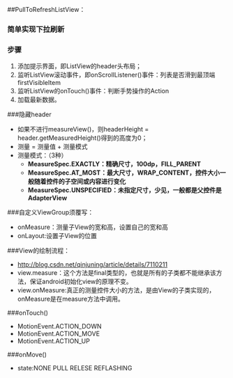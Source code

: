 ##PullToRefreshListView：
### 简单实现下拉刷新
### 步骤
 1. 添加提示界面，即ListView的header头布局；
 2. 监听ListView滚动事件，即onScrollListener()事件：列表是否滑到最顶端firstVisibleItem
 3. 监听ListView的onTouch()事件：判断手势操作的Action
 4. 加载最新数据。

###隐藏header
* 如果不进行measureView()，则headerHeight = header.getMeasuredHeight()得到的高度为0；
* 测量 = 测量值 + 测量模式
* 测量模式：（3种）
     * **MeasureSpec.EXACTLY：精确尺寸，100dp，FILL_PARENT**
 	* **MeasureSpec.AT_MOST：最大尺寸，WRAP_CONTENT，控件大小一般随着控件的子空间或内容进行变化**
 	* **MeasureSpec.UNSPECIFIED：未指定尺寸，少见，一般都是父控件是AdapterView**


###自定义ViewGroup须覆写：
* onMeasure：测量子View的宽和高，设置自己的宽和高
* onLayout:设置子View的位置

###View的绘制流程：
* http://blog.csdn.net/qinjuning/article/details/7110211
* view.measure：这个方法是final类型的，也就是所有的子类都不能继承该方法，保证android初始化view的原理不变。
* view.onMeasure:真正的测量控件大小的方法，是由View的子类实现的，onMeasure是在measure方法中调用。

###onTouch()
* MotionEvent.ACTION_DOWN
* MotionEvent.ACTION_MOVE
* MotionEvent.ACTION_UP

###onMove() 
* state:NONE  PULL  RELESE  REFLASHING
